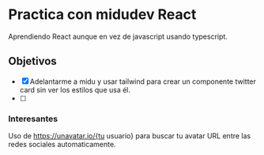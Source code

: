 # Practica con midudev React
Aprendiendo React aunque en vez de javascript usando typescript.

## Objetivos
 - [x] Adelantarme a midu y usar tailwind para crear un componente twitter card sin ver los estilos que usa él.
 - [ ]

 ### Interesantes
 Uso de https://unavatar.io/{tu usuario} para buscar tu avatar URL entre las redes sociales automaticamente.